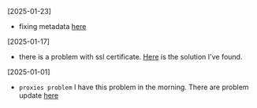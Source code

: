 [2025-01-23]

* fixing metadata [here](https://github.com/streamlit/streamlit/issues/6567#issuecomment-2143512104)

[2025-01-17]

* there is a problem with ssl certificate. [Here](https://community.fly.io/t/how-to-set-up-cloudflare-with-fly-io-without-fly-certificates/23409) is the solution I've found.

[2025-01-01]

* `proxies problem` I have this problem in the morning. There are problem update [here](https://community.openai.com/t/error-with-openai-1-56-0-client-init-got-an-unexpected-keyword-argument-proxies/1040332)